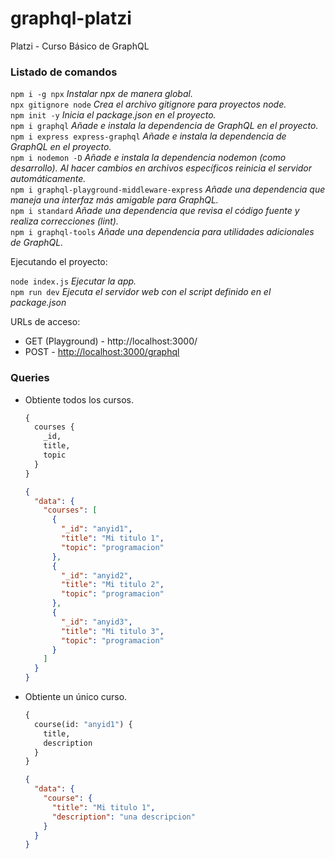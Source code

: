# graphql-platzi
Platzi - Curso Básico de GraphQL

### Listado de comandos

`npm i -g npx`  _Instalar npx de manera global._
<br>`npx gitignore node`  _Crea el archivo gitignore para proyectos node._
<br>`npm init -y`  _Inicia el package.json en el proyecto._
<br>`npm i graphql`  _Añade e instala la dependencia de GraphQL en el proyecto._
<br>`npm i express express-graphql`  _Añade e instala la dependencia de GraphQL en el proyecto._
<br>`npm i nodemon -D`  _Añade e instala la dependencia nodemon (como desarrollo). Al hacer cambios en archivos específicos reinicia el servidor automáticamente._
<br>`npm i graphql-playground-middleware-express`  _Añade una dependencia que maneja una interfaz más amigable para GraphQL._
<br>`npm i standard`  _Añade una dependencia que revisa el código fuente y realiza correcciones (lint)._
<br>`npm i graphql-tools`  _Añade una dependencia para utilidades adicionales de GraphQL._

Ejecutando el proyecto:

`node index.js`  _Ejecutar la app._
<br>`npm run dev`  _Ejecuta el servidor web con el script definido en el package.json_

URLs de acceso:
- GET (Playground) - http://localhost:3000/
- POST - [http://localhost:3000/graphql](http://localhost:3000/)

### Queries

- Obtiente todos los cursos.
  ```graphql
  {
    courses {
      _id,
      title,
      topic
    }
  }
  ```

  ```json
  {
    "data": {
      "courses": [
        {
          "_id": "anyid1",
          "title": "Mi titulo 1",
          "topic": "programacion"
        },
        {
          "_id": "anyid2",
          "title": "Mi titulo 2",
          "topic": "programacion"
        },
        {
          "_id": "anyid3",
          "title": "Mi titulo 3",
          "topic": "programacion"
        }
      ]
    }
  }
  ```
- Obtiente un único curso.
  ```graphql
  {
    course(id: "anyid1") {
      title,
      description
    }
  }
  ```

  ```json
  {
    "data": {
      "course": {
        "title": "Mi titulo 1",
        "description": "una descripcion"
      }
    }
  }
  ```
